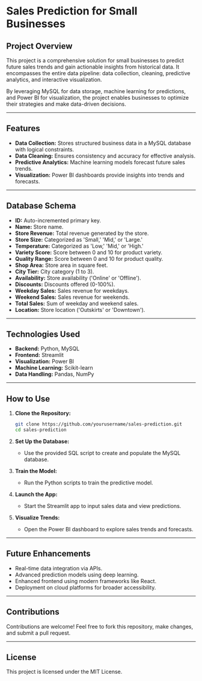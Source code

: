 
# Sales Prediction for Small Businesses

## Project Overview
This project is a comprehensive solution for small businesses to predict future sales trends and gain actionable insights from historical data. It encompasses the entire data pipeline: data collection, cleaning, predictive analytics, and interactive visualization.

By leveraging MySQL for data storage, machine learning for predictions, and Power BI for visualization, the project enables businesses to optimize their strategies and make data-driven decisions.

---

## Features
- **Data Collection:** Stores structured business data in a MySQL database with logical constraints.
- **Data Cleaning:** Ensures consistency and accuracy for effective analysis.
- **Predictive Analytics:** Machine learning models forecast future sales trends.
- **Visualization:** Power BI dashboards provide insights into trends and forecasts.

---

## Database Schema
- **ID:** Auto-incremented primary key.
- **Name:** Store name.
- **Store Revenue:** Total revenue generated by the store.
- **Store Size:** Categorized as 'Small,' 'Mid,' or 'Large.'
- **Temperature:** Categorized as 'Low,' 'Mid,' or 'High.'
- **Variety Score:** Score between 0 and 10 for product variety.
- **Quality Range:** Score between 0 and 10 for product quality.
- **Shop Area:** Store area in square feet.
- **City Tier:** City category (1 to 3).
- **Availability:** Store availability ('Online' or 'Offline').
- **Discounts:** Discounts offered (0-100%).
- **Weekday Sales:** Sales revenue for weekdays.
- **Weekend Sales:** Sales revenue for weekends.
- **Total Sales:** Sum of weekday and weekend sales.
- **Location:** Store location ('Outskirts' or 'Downtown').

---

## Technologies Used
- **Backend:** Python, MySQL
- **Frontend:** Streamlit
- **Visualization:** Power BI
- **Machine Learning:** Scikit-learn
- **Data Handling:** Pandas, NumPy

---

## How to Use
1. **Clone the Repository:**  
   ```bash
   git clone https://github.com/yourusername/sales-prediction.git
   cd sales-prediction
   ```

2. **Set Up the Database:**  
   - Use the provided SQL script to create and populate the MySQL database.

3. **Train the Model:**  
   - Run the Python scripts to train the predictive model.

4. **Launch the App:**  
   - Start the Streamlit app to input sales data and view predictions.

5. **Visualize Trends:**  
   - Open the Power BI dashboard to explore sales trends and forecasts.

---

## Future Enhancements
- Real-time data integration via APIs.
- Advanced prediction models using deep learning.
- Enhanced frontend using modern frameworks like React.
- Deployment on cloud platforms for broader accessibility.

---

## Contributions
Contributions are welcome! Feel free to fork this repository, make changes, and submit a pull request.

---

## License
This project is licensed under the MIT License.

